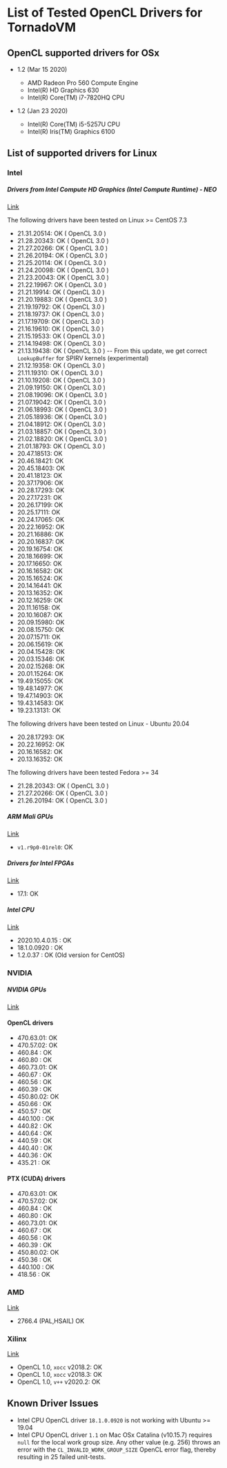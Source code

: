 # List of Tested OpenCL Drivers for TornadoVM

## OpenCL supported drivers for OSx

* 1.2 (Mar 15 2020)
  * AMD Radeon Pro 560 Compute Engine
  * Intel(R) HD Graphics 630
  * Intel(R) Core(TM) i7-7820HQ CPU

* 1.2 (Jan 23 2020)
   * Intel(R) Core(TM) i5-5257U CPU
   * Intel(R) Iris(TM) Graphics 6100

## List of supported drivers for Linux

### Intel

##### Drivers from Intel Compute HD Graphics (Intel Compute Runtime) - NEO

[Link](https://github.com/intel/compute-runtime/releases)

The following drivers have been tested on Linux >= CentOS 7.3 

* 21.31.20514: OK  ( OpenCL 3.0 )
* 21.28.20343: OK  ( OpenCL 3.0 )
* 21.27.20266: OK  ( OpenCL 3.0 )
* 21.26.20194: OK  ( OpenCL 3.0 )
* 21.25.20114: OK  ( OpenCL 3.0 )
* 21.24.20098: OK  ( OpenCL 3.0 )
* 21.23.20043: OK  ( OpenCL 3.0 )
* 21.22.19967: OK  ( OpenCL 3.0 )
* 21.21.19914: OK  ( OpenCL 3.0 )
* 21.20.19883: OK  ( OpenCL 3.0 )
* 21.19.19792: OK  ( OpenCL 3.0 )
* 21.18.19737: OK  ( OpenCL 3.0 )
* 21.17.19709: OK  ( OpenCL 3.0 )
* 21.16.19610: OK  ( OpenCL 3.0 )
* 21.15.19533: OK  ( OpenCL 3.0 )
* 21.14.19498: OK  ( OpenCL 3.0 )
* 21.13.19438: OK  ( OpenCL 3.0 )  -- From this update, we get correct `LookupBuffer` for SPIRV kernels (experimental)
* 21.12.19358: OK  ( OpenCL 3.0 )
* 21.11.19310: OK  ( OpenCL 3.0 )
* 21.10.19208: OK  ( OpenCL 3.0 )
* 21.09.19150: OK  ( OpenCL 3.0 )
* 21.08.19096: OK  ( OpenCL 3.0 )
* 21.07.19042: OK  ( OpenCL 3.0 )
* 21.06.18993: OK  ( OpenCL 3.0 )
* 21.05.18936: OK  ( OpenCL 3.0 )
* 21.04.18912: OK  ( OpenCL 3.0 )
* 21.03.18857: OK  ( OpenCL 3.0 )
* 21.02.18820: OK  ( OpenCL 3.0 )
* 21.01.18793: OK  ( OpenCL 3.0 )
* 20.47.18513: OK
* 20.46.18421: OK
* 20.45.18403: OK
* 20.41.18123: OK
* 20.37.17906: OK
* 20.28.17293: OK
* 20.27.17231: OK
* 20.26.17199: OK
* 20.25.17111: OK
* 20.24.17065: OK
* 20.22.16952: OK
* 20.21.16886: OK
* 20.20.16837: OK
* 20.19.16754: OK
* 20.18.16699: OK
* 20.17.16650: OK
* 20.16.16582: OK
* 20.15.16524: OK
* 20.14.16441: OK
* 20.13.16352: OK
* 20.12.16259: OK
* 20.11.16158: OK
* 20.10.16087: OK
* 20.09.15980: OK
* 20.08.15750: OK
* 20.07.15711: OK
* 20.06.15619: OK
* 20.04.15428: OK
* 20.03.15346: OK
* 20.02.15268: OK
* 20.01.15264: OK
* 19.49.15055: OK
* 19.48.14977: OK
* 19.47.14903: OK
* 19.43.14583: OK
* 19.23.13131: OK

The following drivers have been tested on Linux - Ubuntu 20.04

* 20.28.17293: OK
* 20.22.16952: OK
* 20.16.16582: OK
* 20.13.16352: OK


The following drivers have been tested Fedora >= 34

* 21.28.20343: OK  ( OpenCL 3.0 )
* 21.27.20266: OK  ( OpenCL 3.0 )
* 21.26.20194: OK  ( OpenCL 3.0 )


##### ARM Mali GPUs

[Link](https://developer.arm.com/tools-and-software/graphics-and-gaming/mali-drivers/bifrost-kernel)

* `v1.r9p0-01rel0`: OK

##### Drivers for Intel FPGAs

[Link](http://fpgasoftware.intel.com/17.1/?edition=lite)

* 17.1: OK

##### Intel CPU

[Link](https://software.intel.com/en-us/articles/opencl-drivers)

* 2020.10.4.0.15 : OK
* 18.1.0.0920    : OK 
* 1.2.0.37       : OK (Old version for CentOS)

### NVIDIA

##### NVIDIA GPUs

[Link](https://www.nvidia.com/Download/index.aspx?lang=en-us)

#### OpenCL drivers

* 470.63.01: OK
* 470.57.02: OK
* 460.84   : OK
* 460.80   : OK
* 460.73.01: OK
* 460.67   : OK
* 460.56   : OK
* 460.39   : OK
* 450.80.02: OK
* 450.66   : OK
* 450.57   : OK
* 440.100  : OK
* 440.82   : OK
* 440.64   : OK
* 440.59   : OK
* 440.40   : OK
* 440.36   : OK
* 435.21   : OK

#### PTX (CUDA) drivers

* 470.63.01: OK
* 470.57.02: OK
* 460.84   : OK
* 460.80   : OK
* 460.73.01: OK
* 460.67   : OK
* 460.56   : OK
* 460.39   : OK
* 450.80.02: OK
* 450.36   : OK
* 440.100  : OK
* 418.56   : OK

### AMD

[Link](https://www.amd.com/en/support)

* 2766.4 (PAL,HSAIL) OK

### Xilinx

[Link](https://www.xilinx.com/products/design-tools/software-zone/sdaccel.html)

* OpenCL 1.0, `xocc` v2018.2:  OK
* OpenCL 1.0, `xocc` v2018.3:  OK
* OpenCL 1.0, `v++`  v2020.2:  OK

## Known Driver Issues

* Intel CPU OpenCL driver `18.1.0.0920` is not working with Ubuntu >= 19.04
* Intel CPU OpenCL driver `1.1` on Mac OSx Catalina (v10.15.7) requires `null` for the local work group size. Any other value (e.g. 256) throws an error with the `CL_INVALID_WORK_GROUP_SIZE` OpenCL error flag, thereby resulting in 25 failed unit-tests.
